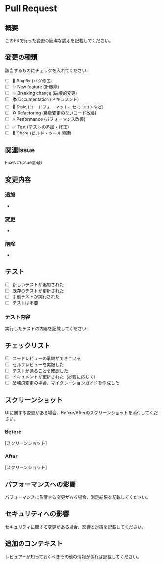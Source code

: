 # Pull Request

## 概要
このPRで行った変更の簡潔な説明を記載してください。

## 変更の種類
該当するものにチェックを入れてください:
- [ ] 🐛 Bug fix (バグ修正)
- [ ] ✨ New feature (新機能)
- [ ] 💥 Breaking change (破壊的変更)
- [ ] 📚 Documentation (ドキュメント)
- [ ] 🎨 Style (コードフォーマット、セミコロンなど)
- [ ] ♻️ Refactoring (機能変更のないコード改善)
- [ ] ⚡ Performance (パフォーマンス改善)
- [ ] ✅ Test (テストの追加・修正)
- [ ] 🔧 Chore (ビルド・ツール関連)

## 関連Issue
Fixes #(issue番号)

## 変更内容
### 追加
-

### 変更
-

### 削除
-

## テスト
- [ ] 新しいテストが追加された
- [ ] 既存のテストが更新された
- [ ] 手動テストが実行された
- [ ] テストは不要

### テスト内容
実行したテストの内容を記載してください:

## チェックリスト
- [ ] コードレビューの準備ができている
- [ ] セルフレビューを実施した
- [ ] テストが通ることを確認した
- [ ] ドキュメントが更新された（必要に応じて）
- [ ] 破壊的変更の場合、マイグレーションガイドを作成した

## スクリーンショット
UIに関する変更がある場合、Before/Afterのスクリーンショットを添付してください。

### Before
[スクリーンショット]

### After
[スクリーンショット]

## パフォーマンスへの影響
パフォーマンスに影響する変更がある場合、測定結果を記載してください。

## セキュリティへの影響
セキュリティに関する変更がある場合、影響と対策を記載してください。

## 追加のコンテキスト
レビュアーが知っておくべきその他の情報があれば記載してください。